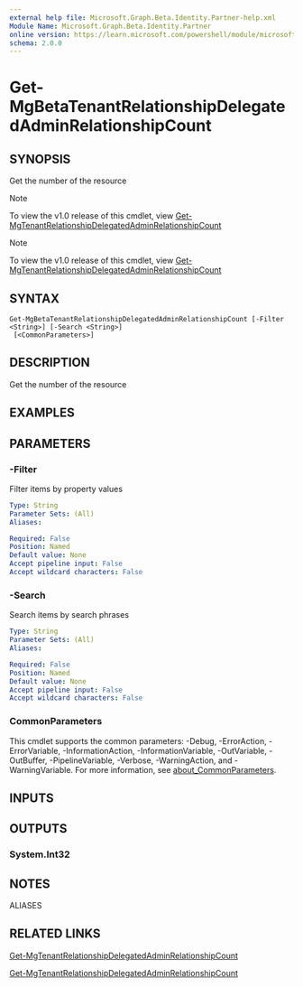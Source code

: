 ```yaml
---
external help file: Microsoft.Graph.Beta.Identity.Partner-help.xml
Module Name: Microsoft.Graph.Beta.Identity.Partner
online version: https://learn.microsoft.com/powershell/module/microsoft.graph.beta.identity.partner/get-mgbetatenantrelationshipdelegatedadminrelationshipcount
schema: 2.0.0
---
```


# Get-MgBetaTenantRelationshipDelegatedAdminRelationshipCount

## SYNOPSIS
Get the number of the resource

> [!NOTE]
> To view the v1.0 release of this cmdlet, view [Get-MgTenantRelationshipDelegatedAdminRelationshipCount](/powershell/module/Microsoft.Graph.Identity.Partner/Get-MgTenantRelationshipDelegatedAdminRelationshipCount?view=graph-powershell-1.0)

> [!NOTE]
> To view the v1.0 release of this cmdlet, view [Get-MgTenantRelationshipDelegatedAdminRelationshipCount](/powershell/module/Microsoft.Graph.Identity.Partner/Get-MgTenantRelationshipDelegatedAdminRelationshipCount?view=graph-powershell-1.0)

## SYNTAX

```
Get-MgBetaTenantRelationshipDelegatedAdminRelationshipCount [-Filter <String>] [-Search <String>]
 [<CommonParameters>]
```

## DESCRIPTION
Get the number of the resource

## EXAMPLES

## PARAMETERS

### -Filter
Filter items by property values

```yaml
Type: String
Parameter Sets: (All)
Aliases:

Required: False
Position: Named
Default value: None
Accept pipeline input: False
Accept wildcard characters: False
```

### -Search
Search items by search phrases

```yaml
Type: String
Parameter Sets: (All)
Aliases:

Required: False
Position: Named
Default value: None
Accept pipeline input: False
Accept wildcard characters: False
```

### CommonParameters
This cmdlet supports the common parameters: -Debug, -ErrorAction, -ErrorVariable, -InformationAction, -InformationVariable, -OutVariable, -OutBuffer, -PipelineVariable, -Verbose, -WarningAction, and -WarningVariable. For more information, see [about_CommonParameters](http://go.microsoft.com/fwlink/?LinkID=113216).

## INPUTS

## OUTPUTS

### System.Int32
## NOTES

ALIASES

## RELATED LINKS

[Get-MgTenantRelationshipDelegatedAdminRelationshipCount](/powershell/module/Microsoft.Graph.Identity.Partner/Get-MgTenantRelationshipDelegatedAdminRelationshipCount?view=graph-powershell-1.0)

[Get-MgTenantRelationshipDelegatedAdminRelationshipCount](/powershell/module/Microsoft.Graph.Identity.Partner/Get-MgTenantRelationshipDelegatedAdminRelationshipCount?view=graph-powershell-1.0)

